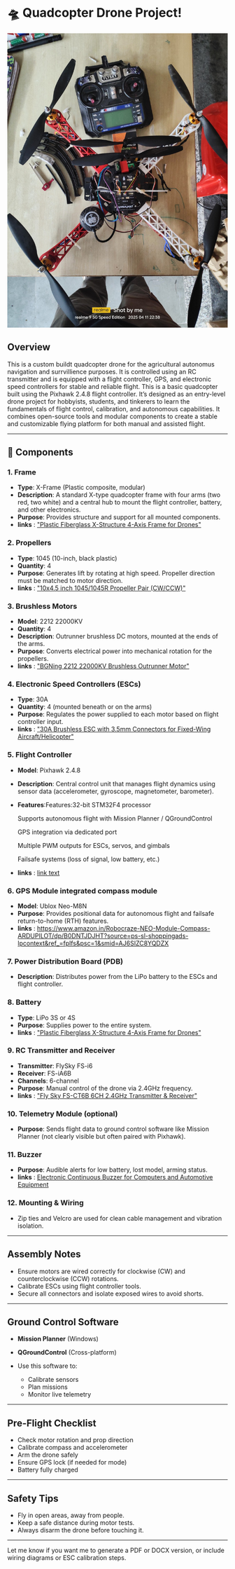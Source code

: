 # 🛸 Quadcopter Drone Project!

![Quadcopter Drone](./images/1000024351.jpg)

## Overview

This is a custom buildt quadcopter drone for the agricultural autonomus navigation and surrvillience purposes. It is controlled using an RC transmitter and is equipped with a flight controller, GPS, and electronic speed controllers for stable and reliable flight.
This is a basic quadcopter built using the Pixhawk 2.4.8 flight controller. It’s designed as an entry-level drone project for hobbyists, students, and tinkerers to learn the fundamentals of flight control, calibration, and autonomous capabilities.
It combines open-source tools and modular components to create a stable and customizable flying platform for both manual and assisted flight.

---

## 🧩 Components

### 1. **Frame**

* **Type**: X-Frame (Plastic composite, modular)
* **Description**: A standard X-type quadcopter frame with four arms (two red, two white) and a central hub to mount the flight controller, battery, and other electronics.
* **Purpose**: Provides structure and support for all mounted components.
* **links** : ["Plastic Fiberglass X-Structure 4-Axis Frame for Drones"](https://www.amazon.com/Plastic-Fiberglass-X-Structure-4-Axis-Drones/dp/B07X55XGBN)  

### 2. **Propellers**

* **Type**: 1045 (10-inch, black plastic)
* **Quantity**: 4
* **Purpose**: Generates lift by rotating at high speed. Propeller direction must be matched to motor direction.
* **links** : ["10x4.5 inch 1045/1045R Propeller Pair (CW/CCW)"](https://vayuyaan.com/shop/quadcopter/10x4-5-inch-1045-1045r-propeller-pair-cwccw/) 

### 3. **Brushless Motors**

* **Model**: 2212 22000KV 
* **Quantity**: 4
* **Description**: Outrunner brushless DC motors, mounted at the ends of the arms.
* **Purpose**: Converts electrical power into mechanical rotation for the propellers.
* **links** : ["BGNing 2212 22000KV Brushless Outrunner Motor"](https://www.amazon.com/BGNing-Brushless-Outrunner-Controller-Quadcopter/dp/B00PXVWFQS)

### 4. **Electronic Speed Controllers (ESCs)**

* **Type**: 30A 
* **Quantity**: 4 (mounted beneath or on the arms)
* **Purpose**: Regulates the power supplied to each motor based on flight controller input.
* **links** : ["30A Brushless ESC with 3.5mm Connectors for Fixed-Wing Aircraft/Helicopter"](https://www.amazon.com/Brushless-3-5mm-Fixed-Wing-Aircraft-Helicopter/dp/B0D39DTNTQ/ref=sr_1_5?dib=eyJ2IjoiMSJ9.2WeV7nj2VdEsMkvO_Uxy9wMEIUHHY-xn6j9_BX6B0rbXU_fTsbxmwg1an8SWbPmgBEVAyjDwUSnzC0ImpcC6Mo-VLA-VHD1NYnLL5IR0aJrRGQ2wHvnNWGy2M4ZzZDWb8S2ndo6mCRjzAHQkrfrQeihnOVcOXggLXSPwxb_oxLusN6YF5jSgqVU8G7KgoY2SIg4Dy7HsKgSU9_FCgWUCiEnuX-py_ELeX-BTHDHn80Ll_frxwn013l9uc-J7hKHYFugcbxDTijmcLcgAq_GByCnxyyl8-60E90KHk4rnpNw.8uuxuwXUd2jUv7hJ8KroNADxIZ_A5TzXh5CL9uKGOD8&dib_tag=se&keywords=30a%2Besc&qid=1749008838&sr=8-5&th=1)

### 5. **Flight Controller**

* **Model**: Pixhawk 2.4.8
* **Description**: Central control unit that manages flight dynamics using sensor data (accelerometer, gyroscope, magnetometer, barometer).
* **Features**:Features:32-bit STM32F4 processor

    Supports autonomous flight with Mission Planner / QGroundControl

    GPS integration via dedicated port

    Multiple PWM outputs for ESCs, servos, and gimbals

    Failsafe systems (loss of signal, low battery, etc.)


* **links** : [link text](https://evelta.com/pixhawk-2-4-8-combo-set-main-board-sd-card-buzzer-safety-switch/?utm_campaign=%7BCampaignName%7D&utm_source=google&utm_medium=cpc&utm_matchtype=&utm_term=&adgroupid=&gc_id=21398421111&h_ad_id=&gad_source=1&gad_campaignid=21398421591&gbraid=0AAAAADwtsXn59Jf9OqoooMQm_9XPIUFic&gclid=Cj0KCQjwuvrBBhDcARIsAKRrkje-21VtRSpW9oNdiYTdUfXXVMCxGAT5fRhKYY2oZGIYd3VGRTpAIq8aAkBYEALw_wcB "")

### 6. **GPS Module integrated compass module**

* **Model**: Ublox Neo-M8N
* **Purpose**: Provides positional data for autonomous flight and failsafe return-to-home (RTH) features.
* **links** : https://www.amazon.in/Robocraze-NEO-Module-Compass-ARDUPILOT/dp/B0DNTJDJHT?source=ps-sl-shoppingads-lpcontext&ref_=fplfs&psc=1&smid=AJ6SIZC8YQDZX

### 7. **Power Distribution Board (PDB)**

* **Description**: Distributes power from the LiPo battery to the ESCs and flight controller.

### 8. **Battery**

* **Type**: LiPo 3S or 4S
* **Purpose**: Supplies power to the entire system.
* **links** : ["Plastic Fiberglass X-Structure 4-Axis Frame for Drones"](https://www.amazon.com/Pixhawk-BEC-Helicopter-Quadcopters-Accessories/dp/B0BCJM3R5P/ref=sr_1_4?crid=1PNEMUX95N6V8&dib=eyJ2IjoiMSJ9.8b0lfTseM_e0MHVdKplKjy2248VJd57B_RlylyvN0YkzjRqiz6UNgpeIY0FRFFcQHVC-O1ko4mfRYpUx60r63PTkF7vQE9mu59b9OXgk9J84hWQyy6D1vjLKlcqdYLQOpvjvYnHHi4cZhDOVa5bndxmSU7z_JRPv5ftaKahRaGLXBUrf1fJKJOreEXL9RyfNibaDx-H_Etluz80dorLmJI5mpKuMb18lOBIqxPd1tS8.EXzWs6oiKllyDoPtzoi-x33mOSQvFepsiwEEaykTDB4&dib_tag=se&keywords=power%2Bmodule&qid=1749009174&sprefix=power%2Bmodule%2Caps%2C494&sr=8-4&th=1)


### 9. **RC Transmitter and Receiver**

* **Transmitter**: FlySky FS-i6
* **Receiver**: FS-iA6B 
* **Channels**: 6-channel
* **Purpose**: Manual control of the drone via 2.4GHz frequency.
* **links** : ["Fly Sky FS-CT6B 6CH 2.4GHz Transmitter & Receiver"](https://robocraze.com/products/fly-sky-fs-ct6b-6ch-2-4ghz-transmitter-receiver?variant=40192665911449&country=IN&currency=INR&utm_medium=product_sync&utm_source=google&utm_content=sag_organic&utm_campaign=sag_organic&campaignid=21593322920&adgroupid=&keyword=&device=c&gad_source=1&gad_campaignid=21586700133&gbraid=0AAAAADgHQvbcF0LdNPXauUodo94YW_xyc&gclid=Cj0KCQjwuvrBBhDcARIsAKRrkjcr-BqHGGH8sfuL5ziQrJMXFjMqFGZrYZuaXQLX5FnFkweMNcOAUioaAvuOEALw_wcB)

### 10. **Telemetry Module (optional)**

* **Purpose**: Sends flight data to ground control software like Mission Planner (not clearly visible but often paired with Pixhawk).

### 11. **Buzzer**

* **Purpose**: Audible alerts for low battery, lost model, arming status.
* **links** : [Electronic Continuous Buzzer for Computers and Automotive Equipment](https://www.amazon.com/Electronic-Continuous-Computers-Automotive-Equipment/dp/B08KW6HB1P/ref=sxin_16_pa_sp_search_thematic_sspa?content-id=amzn1.sym.6b4b6d33-3832-496c-bacc-442447e09e47%3Aamzn1.sym.6b4b6d33-3832-496c-bacc-442447e09e47&crid=1XW126JX486E8&cv_ct_cx=buzzer+module+pixhawk+3&keywords=buzzer+module+pixhawk+3&pd_rd_i=B08KW6HB1P&pd_rd_r=1b9f434e-870c-4f21-a70a-ac49e64f7341&pd_rd_w=wQJVE&pd_rd_wg=q8dYr&pf_rd_p=6b4b6d33-3832-496c-bacc-442447e09e47&pf_rd_r=NSWCBY4R6HGBK737MNZP&qid=1749009513&sbo=RZvfv%2F%2FHxDF%2BO5021pAnSA%3D%3D&sprefix=buzzer+module+pixhawk%2Caps%2C820&sr=1-2-6024b2a3-78e4-4fed-8fed-e1613be3bcce-spons&sp_csd=d2lkZ2V0TmFtZT1zcF9zZWFyY2hfdGhlbWF0aWM&psc=1)
### 12. **Mounting & Wiring**

* Zip ties and Velcro are used for clean cable management and vibration isolation.

---

##  Assembly Notes

* Ensure motors are wired correctly for clockwise (CW) and counterclockwise (CCW) rotations.
* Calibrate ESCs using flight controller tools.
* Secure all connectors and isolate exposed wires to avoid shorts.

---

##  Ground Control Software

* **Mission Planner** (Windows)
* **QGroundControl** (Cross-platform)
* Use this software to:

  * Calibrate sensors
  * Plan missions
  * Monitor live telemetry

---

##  Pre-Flight Checklist

*  Check motor rotation and prop direction
*  Calibrate compass and accelerometer
*  Arm the drone safely
*  Ensure GPS lock (if needed for mode)
*  Battery fully charged

---

##  Safety Tips

* Fly in open areas, away from people.
* Keep a safe distance during motor tests.
* Always disarm the drone before touching it.

---

Let me know if you want me to generate a PDF or DOCX version, or include wiring diagrams or ESC calibration steps.
